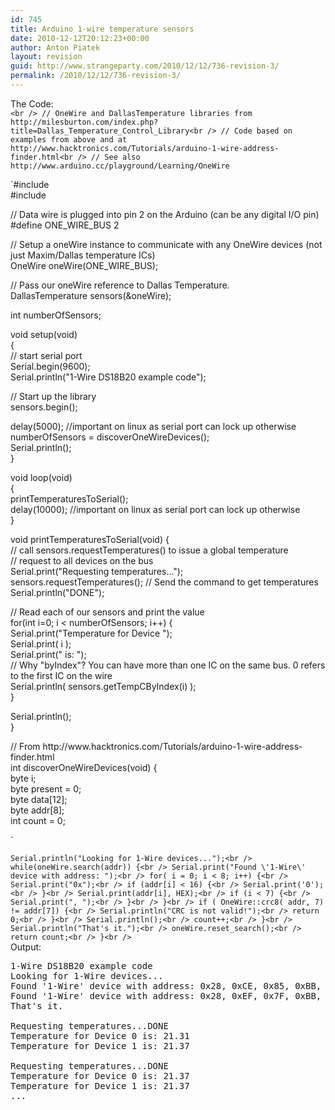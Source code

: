 ```yaml
---
id: 745
title: Arduino 1-wire temperature sensors
date: 2010-12-12T20:12:23+00:00
author: Anton Piatek
layout: revision
guid: http://www.strangeparty.com/2010/12/12/736-revision-3/
permalink: /2010/12/12/736-revision-3/
---
```

The Code:  
`<br />
// OneWire and DallasTemperature libraries from http://milesburton.com/index.php?title=Dallas_Temperature_Control_Library<br />
// Code based on examples from above and at http://www.hacktronics.com/Tutorials/arduino-1-wire-address-finder.html<br />
// See also http://www.arduino.cc/playground/Learning/OneWire`

`#include<br />
#include</p>
<p>// Data wire is plugged into pin 2 on the Arduino (can be any digital I/O pin)<br />
#define ONE_WIRE_BUS 2</p>
<p>// Setup a oneWire instance to communicate with any OneWire devices (not just Maxim/Dallas temperature ICs)<br />
OneWire oneWire(ONE_WIRE_BUS);</p>
<p>// Pass our oneWire reference to Dallas Temperature.<br />
DallasTemperature sensors(&oneWire);</p>
<p>int numberOfSensors;</p>
<p>void setup(void)<br />
{<br />
// start serial port<br />
Serial.begin(9600);<br />
Serial.println("1-Wire DS18B20 example code");</p>
<p>// Start up the library<br />
sensors.begin();</p>
<p>delay(5000);  //important on linux as serial port can lock up otherwise<br />
numberOfSensors = discoverOneWireDevices();<br />
Serial.println();<br />
}</p>
<p>void loop(void)<br />
{<br />
printTemperaturesToSerial();<br />
delay(10000); //important on linux as serial port can lock up otherwise<br />
}</p>
<p>void printTemperaturesToSerial(void) {<br />
// call sensors.requestTemperatures() to issue a global temperature<br />
// request to all devices on the bus<br />
Serial.print("Requesting temperatures...");<br />
sensors.requestTemperatures(); // Send the command to get temperatures<br />
Serial.println("DONE");</p>
<p>// Read each of our sensors and print the value<br />
for(int i=0; i < numberOfSensors; i++) {<br />
Serial.print("Temperature for Device ");<br />
Serial.print( i );<br />
Serial.print(" is: ");<br />
// Why "byIndex"? You can have more than one IC on the same bus. 0 refers to the first IC on the wire<br />
Serial.println( sensors.getTempCByIndex(i) );<br />
}</p>
<p>Serial.println();<br />
}</p>
<p>// From http://www.hacktronics.com/Tutorials/arduino-1-wire-address-finder.html<br />
int discoverOneWireDevices(void) {<br />
byte i;<br />
byte present = 0;<br />
byte data[12];<br />
byte addr[8];<br />
int count = 0;</p>
<p>`

 `Serial.println("Looking for 1-Wire devices...");<br />
while(oneWire.search(addr)) {<br />
Serial.print("Found \'1-Wire\' device with address: ");<br />
for( i = 0; i < 8; i++) {<br />
Serial.print("0x");<br />
if (addr[i] < 16) {<br />
Serial.print('0');<br />
}<br />
Serial.print(addr[i], HEX);<br />
if (i < 7) {<br />
Serial.print(", ");<br />
}<br />
}<br />
if ( OneWire::crc8( addr, 7) != addr[7]) {<br />
Serial.println("CRC is not valid!");<br />
return 0;<br />
}<br />
Serial.println();<br />
count++;<br />
}<br />
Serial.println("That's it.");<br />
oneWire.reset_search();<br />
return count;<br />
}<br />
`  
Output:

<pre>1-Wire DS18B20 example code
Looking for 1-Wire devices...
Found '1-Wire' device with address: 0x28, 0xCE, 0x85, 0xBB, 0x02, 0x00, 0x00, 0xC1
Found '1-Wire' device with address: 0x28, 0xEF, 0x7F, 0xBB, 0x02, 0x00, 0x00, 0x5B
That's it.

Requesting temperatures...DONE
Temperature for Device 0 is: 21.31
Temperature for Device 1 is: 21.37

Requesting temperatures...DONE
Temperature for Device 0 is: 21.37
Temperature for Device 1 is: 21.37
...</pre>
